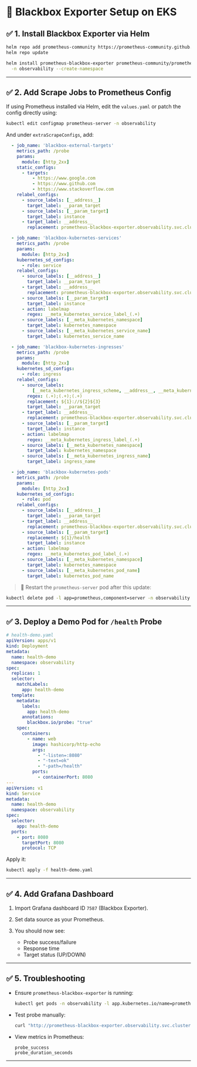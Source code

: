 # 📘 Blackbox Exporter Setup on EKS

## ✅ 1. Install Blackbox Exporter via Helm

```bash
helm repo add prometheus-community https://prometheus-community.github.io/helm-charts
helm repo update

helm install prometheus-blackbox-exporter prometheus-community/prometheus-blackbox-exporter \
  -n observability --create-namespace
```

---

## ✅ 2. Add Scrape Jobs to Prometheus Config

If using Prometheus installed via Helm, edit the `values.yaml` or patch the config directly using:

```bash
kubectl edit configmap prometheus-server -n observability
```

And under `extraScrapeConfigs`, add:

```yaml
  - job_name: 'blackbox-external-targets'
    metrics_path: /probe
    params:
      module: [http_2xx]
    static_configs:
      - targets:
          - https://www.google.com
          - https://www.github.com
          - https://www.stackoverflow.com
    relabel_configs:
      - source_labels: [__address__]
        target_label: __param_target
      - source_labels: [__param_target]
        target_label: instance
      - target_label: __address__
        replacement: prometheus-blackbox-exporter.observability.svc.cluster.local:9115

  - job_name: 'blackbox-kubernetes-services'
    metrics_path: /probe
    params:
      module: [http_2xx]
    kubernetes_sd_configs:
      - role: service
    relabel_configs:
      - source_labels: [__address__]
        target_label: __param_target
      - target_label: __address__
        replacement: prometheus-blackbox-exporter.observability.svc.cluster.local:9115
      - source_labels: [__param_target]
        target_label: instance
      - action: labelmap
        regex: __meta_kubernetes_service_label_(.+)
      - source_labels: [__meta_kubernetes_namespace]
        target_label: kubernetes_namespace
      - source_labels: [__meta_kubernetes_service_name]
        target_label: kubernetes_service_name

  - job_name: 'blackbox-kubernetes-ingresses'
    metrics_path: /probe
    params:
      module: [http_2xx]
    kubernetes_sd_configs:
      - role: ingress
    relabel_configs:
      - source_labels:
          [__meta_kubernetes_ingress_scheme, __address__, __meta_kubernetes_ingress_path]
        regex: (.+);(.+);(.+)
        replacement: ${1}://${2}${3}
        target_label: __param_target
      - target_label: __address__
        replacement: prometheus-blackbox-exporter.observability.svc.cluster.local:9115
      - source_labels: [__param_target]
        target_label: instance
      - action: labelmap
        regex: __meta_kubernetes_ingress_label_(.+)
      - source_labels: [__meta_kubernetes_namespace]
        target_label: kubernetes_namespace
      - source_labels: [__meta_kubernetes_ingress_name]
        target_label: ingress_name

  - job_name: 'blackbox-kubernetes-pods'
    metrics_path: /probe
    params:
      module: [http_2xx]
    kubernetes_sd_configs:
      - role: pod
    relabel_configs:
      - source_labels: [__address__]
        target_label: __param_target
      - target_label: __address__
        replacement: prometheus-blackbox-exporter.observability.svc.cluster.local:9115
      - source_labels: [__param_target]
        replacement: ${1}/health
        target_label: instance
      - action: labelmap
        regex: __meta_kubernetes_pod_label_(.+)
      - source_labels: [__meta_kubernetes_namespace]
        target_label: kubernetes_namespace
      - source_labels: [__meta_kubernetes_pod_name]
        target_label: kubernetes_pod_name
```

> 🔄 Restart the `prometheus-server` pod after this update:

```bash
kubectl delete pod -l app=prometheus,component=server -n observability
```

---

## ✅ 3. Deploy a Demo Pod for `/health` Probe

```yaml
# health-demo.yaml
apiVersion: apps/v1
kind: Deployment
metadata:
  name: health-demo
  namespace: observability
spec:
  replicas: 1
  selector:
    matchLabels:
      app: health-demo
  template:
    metadata:
      labels:
        app: health-demo
      annotations:
        blackbox.io/probe: "true"
    spec:
      containers:
        - name: web
          image: hashicorp/http-echo
          args:
            - "-listen=:8080"
            - "-text=ok"
            - "-path=/health"
          ports:
            - containerPort: 8080
---
apiVersion: v1
kind: Service
metadata:
  name: health-demo
  namespace: observability
spec:
  selector:
    app: health-demo
  ports:
    - port: 8080
      targetPort: 8080
      protocol: TCP
```

Apply it:

```bash
kubectl apply -f health-demo.yaml
```

---

## ✅ 4. Add Grafana Dashboard

1. Import Grafana dashboard ID `7587` (Blackbox Exporter).
2. Set data source as your Prometheus.
3. You should now see:

   * Probe success/failure
   * Response time
   * Target status (UP/DOWN)

---

## ✅ 5. Troubleshooting

* Ensure `prometheus-blackbox-exporter` is running:

  ```bash
  kubectl get pods -n observability -l app.kubernetes.io/name=prometheus-blackbox-exporter
  ```

* Test probe manually:

  ```bash
  curl "http://prometheus-blackbox-exporter.observability.svc.cluster.local:9115/probe?target=https://www.google.com&module=http_2xx"
  ```

* View metrics in Prometheus:

  ```
  probe_success
  probe_duration_seconds
  ```

---
